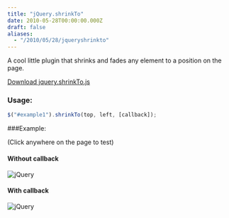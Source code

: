 ```yaml
---
title: "jQuery.shrinkTo"
date: 2010-05-28T00:00:00.000Z
draft: false
aliases:
  - "/2010/05/28/jqueryshrinkto"
---
```

A cool little plugin that shrinks and fades any element to a position on the page.

[Download jquery.shrinkTo.js](https://content.anmo.io/user-1-d5bf36d1a17ae1e49e7ae4dab895db38-jquery.shrinkto.js)

<script src="https://content.anmo.io/user-1-d5bf36d1a17ae1e49e7ae4dab895db38-jquery.shrinkto.js"></script>
<script>
    $(document).ready(function(){
      $(document).click(function(event){
        $("#example1").shrinkTo(event.pageY, event.pageX);
        $("#example2").shrinkTo(event.pageY, event.pageX, function(){
          var callbackCalled = $(".callbackCalled:first");
          var cloned = callbackCalled.clone();
          cloned.insertAfter(callbackCalled);
          cloned.slideDown().delay(2000).slideUp();
        });
      });
    });
</script>
    
### Usage:

```javascript    
$("#example1").shrinkTo(top, left, [callback]);
```

###Example:

(Click anywhere on the page to test)


#### Without callback

<img id="example1" src="https://content.anmo.io/user-1-d08f4ebda86ef353a7eccd306c1911fe-jquery.png" alt="jQuery" />

#### With callback

<img id="example2" src="https://content.anmo.io/user-1-d08f4ebda86ef353a7eccd306c1911fe-jquery.png" alt="jQuery" />

<p class="callbackCalled" style="display:none; color:red;">Callback called!</p>